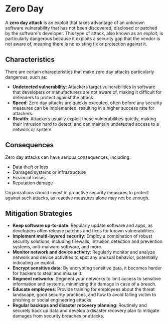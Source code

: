 # Zero Day

A **zero day attack** is an exploit that takes advantage of an unknown software vulnerability that has not been discovered, disclosed or patched by the software's developer. This type of attack, also known as an _exploit_, is particularly dangerous because it exploits a security gap that the vendor is not aware of, meaning there is no existing fix or protection against it.

## Characteristics

There are certain characteristics that make zero day attacks particularly dangerous, such as:

- **Undetected vulnerability**: Attackers target vulnerabilities in software that developers or manufacturers are not aware of, making it difficult for defenders to protect against the attack.
- **Speed**: Zero day attacks are quickly executed, often before any security measures can be implemented, resulting in a higher success rate for attackers.
- **Stealth**: Attackers usually exploit these vulnerabilities quietly, making their intrusion hard to detect, and can maintain undetected access to a network or system.

## Consequences

Zero day attacks can have serious consequences, including:

- Data theft or loss
- Damaged systems or infrastructure
- Financial losses
- Reputation damage

Organizations should invest in proactive security measures to protect against such attacks, as reactive measures alone may not be enough.

## Mitigation Strategies

- **Keep software up-to-date**: Regularly update software and apps, as developers often release patches and fixes for known vulnerabilities.
- **Implement multi-layered security**: Employ a combination of robust security solutions, including firewalls, intrusion detection and prevention systems, anti-malware software, and more.
- **Monitor network and device activity**: Regularly monitor and analyze network and device activities to spot any unusual behavior, potentially indicating an exploit.
- **Encrypt sensitive data**: By encrypting sensitive data, it becomes harder for hackers to steal and misuse it.
- **Segment networks**: Segment your networks to limit access to sensitive information and systems, minimizing the damage in case of a breach.
- **Educate employees**: Provide training for employees about the threat landscape, good security practices, and how to avoid falling victim to phishing or social engineering attacks.
- **Regular backups and disaster recovery planning**: Routinely and securely back up data and develop a disaster recovery plan to mitigate damages from security breaches or attacks.